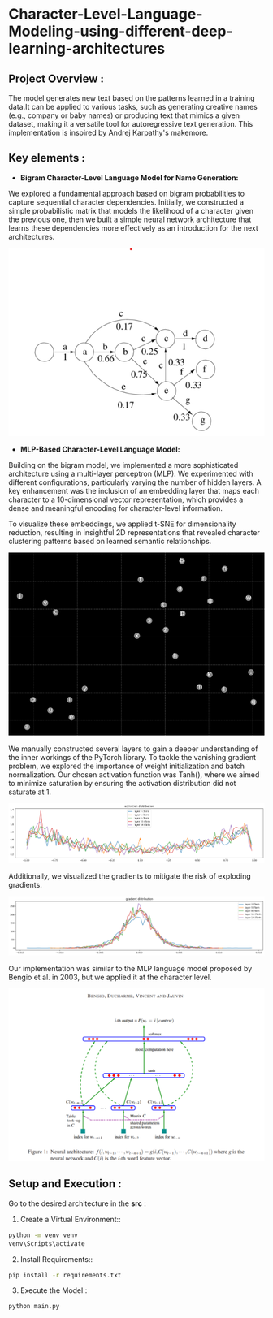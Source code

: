 # Character-Level-Language-Modeling-using-different-deep-learning-architectures

## Project Overview :
The model generates new text based on the patterns learned in a training data.It can be applied to various tasks, such as generating creative names (e.g., company or baby names) or producing text that mimics a given dataset, making it a versatile tool for autoregressive text generation. This implementation is inspired by Andrej Karpathy's makemore.

## Key elements :

- **Bigram Character-Level Language Model for Name Generation:**
  
We explored a fundamental approach based on bigram probabilities to capture sequential character dependencies. Initially, we constructed a simple probabilistic matrix that models the likelihood of a character given the previous one, then we built a simple neural network architecture that learns these dependencies more effectively as an introduction for the next architectures.

![probabilities](images/bigram.png)

- **MLP-Based Character-Level Language Model:**

Building on the bigram model, we implemented a more sophisticated architecture using a multi-layer perceptron (MLP). We experimented with different configurations, particularly varying the number of hidden layers. A key enhancement was the inclusion of an embedding layer that maps each character to a 10-dimensional vector representation, which provides a dense and meaningful encoding for character-level information.

To visualize these embeddings, we applied t-SNE for dimensionality reduction, resulting in insightful 2D representations that revealed character clustering patterns based on learned semantic relationships.

![char embeddings](images/embed2.png)


We manually constructed several layers to gain a deeper understanding of the inner workings of the PyTorch library. To tackle the vanishing gradient problem, we explored the importance of weight initialization and batch normalization. Our chosen activation function was Tanh(), where we aimed to minimize saturation by ensuring the activation distribution did not saturate at 1.

![activation distribution](images/acti.png)

Additionally, we visualized the gradients to mitigate the risk of exploding gradients.

![gradient distribution](images/gra.png)


Our implementation was similar to the MLP language model proposed by Bengio et al. in 2003, but we applied it at the character level.

![gradient distribution](images/bengio.png)

## Setup and Execution :
Go to the desired architecture in the **src** :

1. Create a Virtual Environment::

```bash
python -m venv venv
venv\Scripts\activate
```

2. Install Requirements::

```bash
pip install -r requirements.txt
```

3. Execute the Model::

```bash
python main.py
```

